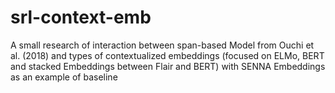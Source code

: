# srl-context-emb

A small research of interaction between span-based Model from Ouchi et al. (2018) and types of contextualized embeddings (focused on ELMo, BERT and stacked Embeddings between Flair and BERT) with SENNA Embeddings as an example of baseline
